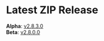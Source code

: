# Latest ZIP Release
**Alpha**: [v2.8.3.0](https://github.com/phw198/OutlookGoogleCalendarSync/releases/tag/v2.8.3-alpha)  
**Beta**: [v2.8.0.0](https://github.com/phw198/OutlookGoogleCalendarSync/releases/latest)
